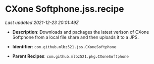 # CXone Softphone.jss.recipe

_Last updated 2021-12-23 20:01:49Z_

- **Description**: Downloads and packages the latest verison of CXone Softphone from a local file share and then uploads it to a JPS.

- **Identifier**: `com.github.mlbz521.jss.CXoneSoftphone`

- **Parent Recipes**: `com.github.mlbz521.pkg.CXoneSoftphone`
